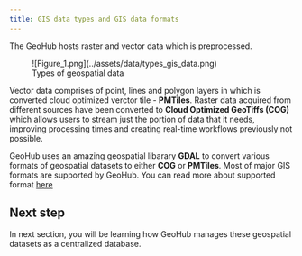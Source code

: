 ```yaml
---
title: GIS data types and GIS data formats
---
```


The GeoHub hosts raster and vector data which is preprocessed.

<figure markdown="span">
  ![Figure_1.png](../assets/data/types_gis_data.png)
  <figcaption>Types of geospatial data</figcaption>
</figure>

Vector data comprises of point, lines and polygon layers in which is converted cloud optimized verctor tile - **PMTiles**. Raster data acquired from different sources have been converted to **Cloud Optimized GeoTiffs (COG)** which allows users to stream just the portion of data that it needs, improving processing times and creating real-time workflows previously not possible.

GeoHub uses an amazing geospatial libarary **GDAL** to convert various formats of geospatial datasets to either **COG** or **PMTiles**. Most of major GIS formats are supported by GeoHub. You can read more about supported format [here](https://geohub.data.undp.org/data/supported-formats)

## Next step

In next section, you will be learning how GeoHub manages these geospatial datasets as a centralized database.
